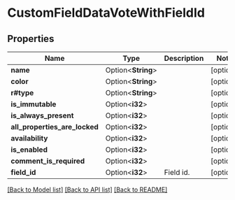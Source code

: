 # CustomFieldDataVoteWithFieldId

## Properties

Name | Type | Description | Notes
------------ | ------------- | ------------- | -------------
**name** | Option<**String**> |  | [optional]
**color** | Option<**String**> |  | [optional]
**r#type** | Option<**String**> |  | [optional]
**is_immutable** | Option<**i32**> |  | [optional]
**is_always_present** | Option<**i32**> |  | [optional]
**all_properties_are_locked** | Option<**i32**> |  | [optional]
**availability** | Option<**i32**> |  | [optional]
**is_enabled** | Option<**i32**> |  | [optional]
**comment_is_required** | Option<**i32**> |  | [optional]
**field_id** | Option<**i32**> | Field id. | [optional]

[[Back to Model list]](../README.md#documentation-for-models) [[Back to API list]](../README.md#documentation-for-api-endpoints) [[Back to README]](../README.md)


